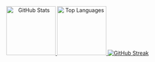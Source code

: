<div align="center">
  <a href="https://akileshjayakumar.com">
    <img 
      height="130em" 
      src="https://github-readme-stats.vercel.app/api?username=akileshjayakumar&theme=github_dark&hide_border=true&count_private=true&hide_title=true&show_icons=true&hide=stars&card_width=400" 
      alt="GitHub Stats"
    />
  </a>

  <a href="https://akileshjayakumar.com">
    <img 
      height="130em" 
      src="https://github-readme-stats.vercel.app/api/top-langs/?username=akileshjayakumar&theme=github_dark&hide_border=true&count_private=true&hide_title=true&layout=compact&langs_count=6&card_width=400" 
      alt="Top Languages"
    />
  </a>

  <a href="https://www.akileshjayakumar.com">
    <img 
      src="https://github-readme-streak-stats.herokuapp.com?user=akileshjayakumar&theme=github-dark&hide_border=false&mode=weekly&card_width=2000&card_height=200" 
      alt="GitHub Streak"
    />
  </a>
</div>
